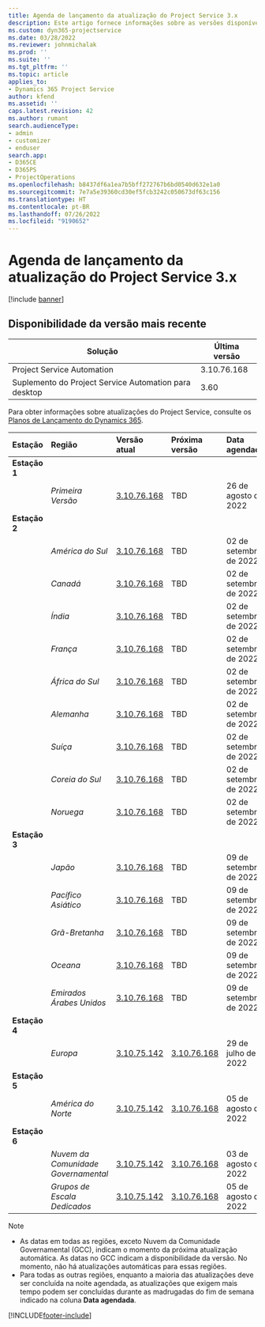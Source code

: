 ```yaml
---
title: Agenda de lançamento da atualização do Project Service 3.x
description: Este artigo fornece informações sobre as versões disponíveis e futuras do Dynamics 365 Project Service Automation.
ms.custom: dyn365-projectservice
ms.date: 03/28/2022
ms.reviewer: johnmichalak
ms.prod: ''
ms.suite: ''
ms.tgt_pltfrm: ''
ms.topic: article
applies_to:
- Dynamics 365 Project Service
author: kfend
ms.assetid: ''
caps.latest.revision: 42
ms.author: rumant
search.audienceType:
- admin
- customizer
- enduser
search.app:
- D365CE
- D365PS
- ProjectOperations
ms.openlocfilehash: b8437df6a1ea7b5bff272767b6bd0540d632e1a0
ms.sourcegitcommit: 7e7a5e39360cd30ef5fcb3242c050673df63c156
ms.translationtype: HT
ms.contentlocale: pt-BR
ms.lasthandoff: 07/26/2022
ms.locfileid: "9190652"
---
```

# <a name="update-release-schedule-for-project-service-3x"></a>Agenda de lançamento da atualização do Project Service 3.x

[!include [banner](../includes/psa-now-project-operations.md)]

## <a name="latest-version-availability"></a>Disponibilidade da versão mais recente

| Solução  | Última versão |
|-------|----|
| Project Service Automation    | 3.10.76.168 |
| Suplemento do Project Service Automation para desktop                | 3.60          |

Para obter informações sobre atualizações do Project Service, consulte os [Planos de Lançamento do Dynamics 365](/dynamics365/release-plans/). 

| Estação  | Região | Versão atual | Próxima versão |  Data agendada
| :---   | :---   | :---   | :---   |:---   |         
|<strong>Estação 1</strong> | |  |  | |
| | <i>Primeira Versão</i> | [3.10.76.168](whats-new-ur-45.md) | TBD | 26 de agosto de 2022
|<strong>Estação 2</strong> | |  |  | |
| | <i>América do Sul</i> | [3.10.76.168](whats-new-ur-45.md) | TBD | 02 de setembro de 2022
| | <i>Canadá</i> | [3.10.76.168](whats-new-ur-45.md) | TBD | 02 de setembro de 2022
| | <i>Índia</i> | [3.10.76.168](whats-new-ur-45.md) | TBD | 02 de setembro de 2022
| | <i>França</i> | [3.10.76.168](whats-new-ur-45.md) | TBD | 02 de setembro de 2022
| | <i>África do Sul</i> | [3.10.76.168](whats-new-ur-45.md) | TBD | 02 de setembro de 2022
| | <i>Alemanha</i> | [3.10.76.168](whats-new-ur-45.md) | TBD | 02 de setembro de 2022
| | <i>Suíça</i> | [3.10.76.168](whats-new-ur-45.md) | TBD | 02 de setembro de 2022
| | <i>Coreia do Sul</i> | [3.10.76.168](whats-new-ur-45.md) | TBD | 02 de setembro de 2022
| | <i>Noruega</i> | [3.10.76.168](whats-new-ur-45.md) | TBD | 02 de setembro de 2022
|<strong>Estação 3</strong> | |  |  | |
| | <i>Japão</i> | [3.10.76.168](whats-new-ur-45.md) | TBD | 09 de setembro de 2022
| | <i>Pacífico Asiático</i> | [3.10.76.168](whats-new-ur-45.md) | TBD | 09 de setembro de 2022
| | <i>Grã-Bretanha</i> | [3.10.76.168](whats-new-ur-45.md) | TBD | 09 de setembro de 2022
| | <i>Oceana</i> | [3.10.76.168](whats-new-ur-45.md) | TBD | 09 de setembro de 2022
| | <i>Emirados Árabes Unidos</i> | [3.10.76.168](whats-new-ur-45.md) | TBD | 09 de setembro de 2022
|<strong>Estação 4</strong> | |  |  | |
| | <i>Europa</i> | [3.10.75.142](whats-new-ur-44.md) | [3.10.76.168](whats-new-ur-45.md) | 29 de julho de 2022
|<strong>Estação 5</strong> | |  |  | |
| | <i>América do Norte</i> | [3.10.75.142](whats-new-ur-44.md) | [3.10.76.168](whats-new-ur-45.md) | 05 de agosto de 2022
|<strong>Estação 6</strong> | |  |  | |
| | <i>Nuvem da Comunidade Governamental</i> | [3.10.75.142](whats-new-ur-44.md) | [3.10.76.168](whats-new-ur-45.md) | 03 de agosto de 2022
| | <i>Grupos de Escala Dedicados</i> | [3.10.75.142](whats-new-ur-44.md) | [3.10.76.168](whats-new-ur-45.md) | 05 de agosto de 2022




>[!Note]
> - As datas em todas as regiões, exceto Nuvem da Comunidade Governamental (GCC), indicam o momento da próxima atualização automática. As datas no GCC indicam a disponibilidade da versão. No momento, não há atualizações automáticas para essas regiões.
> - Para todas as outras regiões, enquanto a maioria das atualizações deve ser concluída na noite agendada, as atualizações que exigem mais tempo podem ser concluídas durante as madrugadas do fim de semana indicado na coluna **Data agendada**.


[!INCLUDE[footer-include](../includes/footer-banner.md)]

